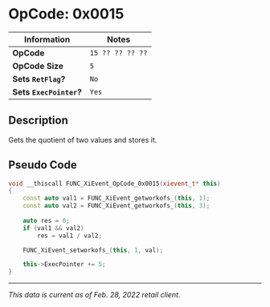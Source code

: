 # OpCode: 0x0015

| Information               | Notes |
|---                        |---    |
| **OpCode**                | `15 ?? ?? ?? ??` |
| **OpCode Size**           | `5`   |
| **Sets `RetFlag`?**       | `No`  |
| **Sets `ExecPointer`?**   | `Yes` |

## Description

Gets the quotient of two values and stores it.

## Pseudo Code

```cpp
void __thiscall FUNC_XiEvent_OpCode_0x0015(xievent_t* this)
{
    const auto val1 = FUNC_XiEvent_getworkofs_(this, 1);
    const auto val2 = FUNC_XiEvent_getworkofs_(this, 3);
    
    auto res = 0;
    if (val1 && val2)
        res = val1 / val2;

    FUNC_XiEvent_setworkofs_(this, 1, val);

    this->ExecPointer += 5;
}
```

---

_This data is current as of Feb. 28, 2022 retail client._